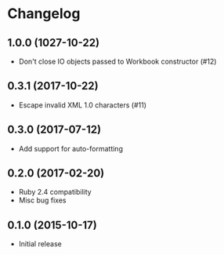 # Changelog

## 1.0.0 (1027-10-22)

- Don't close IO objects passed to Workbook constructor (#12)

## 0.3.1 (2017-10-22)

- Escape invalid XML 1.0 characters (#11)

## 0.3.0 (2017-07-12)

- Add support for auto-formatting

## 0.2.0 (2017-02-20)

- Ruby 2.4 compatibility
- Misc bug fixes

## 0.1.0 (2015-10-17)

- Initial release
